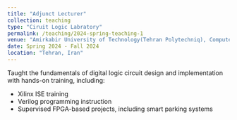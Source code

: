 ```yaml
---
title: "Adjunct Lecturer"
collection: teaching
type: "Ciruit Logic Labratory"
permalink: /teaching/2024-spring-teaching-1
venue: "Amirkabir University of Technology(Tehran Polytechniq), Computer Engineering"
date: Spring 2024 - Fall 2024  
location: "Tehran, Iran"
---
```


Taught the fundamentals of digital logic circuit design and implementation with hands-on training, including:
- Xilinx ISE training
- Verilog programming instruction
- Supervised FPGA-based projects, including smart parking systems
